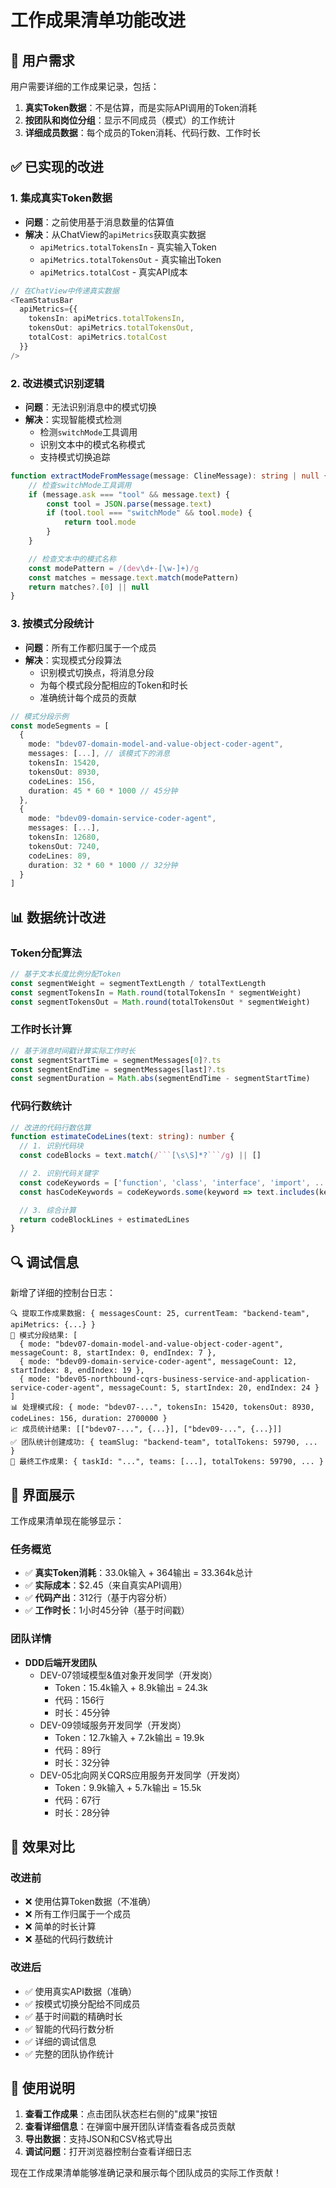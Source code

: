 # 工作成果清单功能改进

## 🎯 用户需求

用户需要详细的工作成果记录，包括：

1. **真实Token数据**：不是估算，而是实际API调用的Token消耗
2. **按团队和岗位分组**：显示不同成员（模式）的工作统计
3. **详细成员数据**：每个成员的Token消耗、代码行数、工作时长

## ✅ 已实现的改进

### 1. 集成真实Token数据

- **问题**：之前使用基于消息数量的估算值
- **解决**：从ChatView的`apiMetrics`获取真实数据
    - `apiMetrics.totalTokensIn` - 真实输入Token
    - `apiMetrics.totalTokensOut` - 真实输出Token
    - `apiMetrics.totalCost` - 真实API成本

```typescript
// 在ChatView中传递真实数据
<TeamStatusBar
  apiMetrics={{
    tokensIn: apiMetrics.totalTokensIn,
    tokensOut: apiMetrics.totalTokensOut,
    totalCost: apiMetrics.totalCost
  }}
/>
```

### 2. 改进模式识别逻辑

- **问题**：无法识别消息中的模式切换
- **解决**：实现智能模式检测
    - 检测`switchMode`工具调用
    - 识别文本中的模式名称模式
    - 支持模式切换追踪

```typescript
function extractModeFromMessage(message: ClineMessage): string | null {
	// 检查switchMode工具调用
	if (message.ask === "tool" && message.text) {
		const tool = JSON.parse(message.text)
		if (tool.tool === "switchMode" && tool.mode) {
			return tool.mode
		}
	}

	// 检查文本中的模式名称
	const modePattern = /(dev\d+-[\w-]+)/g
	const matches = message.text.match(modePattern)
	return matches?.[0] || null
}
```

### 3. 按模式分段统计

- **问题**：所有工作都归属于一个成员
- **解决**：实现模式分段算法
    - 识别模式切换点，将消息分段
    - 为每个模式段分配相应的Token和时长
    - 准确统计每个成员的贡献

```typescript
// 模式分段示例
const modeSegments = [
  {
    mode: "bdev07-domain-model-and-value-object-coder-agent",
    messages: [...], // 该模式下的消息
    tokensIn: 15420,
    tokensOut: 8930,
    codeLines: 156,
    duration: 45 * 60 * 1000 // 45分钟
  },
  {
    mode: "bdev09-domain-service-coder-agent",
    messages: [...],
    tokensIn: 12680,
    tokensOut: 7240,
    codeLines: 89,
    duration: 32 * 60 * 1000 // 32分钟
  }
]
```

## 📊 数据统计改进

### Token分配算法

```typescript
// 基于文本长度比例分配Token
const segmentWeight = segmentTextLength / totalTextLength
const segmentTokensIn = Math.round(totalTokensIn * segmentWeight)
const segmentTokensOut = Math.round(totalTokensOut * segmentWeight)
```

### 工作时长计算

```typescript
// 基于消息时间戳计算实际工作时长
const segmentStartTime = segmentMessages[0]?.ts
const segmentEndTime = segmentMessages[last]?.ts
const segmentDuration = Math.abs(segmentEndTime - segmentStartTime)
```

### 代码行数统计

````typescript
// 改进的代码行数估算
function estimateCodeLines(text: string): number {
  // 1. 识别代码块
  const codeBlocks = text.match(/```[\s\S]*?```/g) || []

  // 2. 识别代码关键字
  const codeKeywords = ['function', 'class', 'interface', 'import', ...]
  const hasCodeKeywords = codeKeywords.some(keyword => text.includes(keyword))

  // 3. 综合计算
  return codeBlockLines + estimatedLines
}
````

## 🔍 调试信息

新增了详细的控制台日志：

```
🔍 提取工作成果数据: { messagesCount: 25, currentTeam: "backend-team", apiMetrics: {...} }
🔄 模式分段结果: [
  { mode: "bdev07-domain-model-and-value-object-coder-agent", messageCount: 8, startIndex: 0, endIndex: 7 },
  { mode: "bdev09-domain-service-coder-agent", messageCount: 12, startIndex: 8, endIndex: 19 },
  { mode: "bdev05-northbound-cqrs-business-service-and-application-service-coder-agent", messageCount: 5, startIndex: 20, endIndex: 24 }
]
📊 处理模式段: { mode: "bdev07-...", tokensIn: 15420, tokensOut: 8930, codeLines: 156, duration: 2700000 }
📈 成员统计结果: [["bdev07-...", {...}], ["bdev09-...", {...}]]
✅ 团队统计创建成功: { teamSlug: "backend-team", totalTokens: 59790, ... }
🎯 最终工作成果: { taskId: "...", teams: [...], totalTokens: 59790, ... }
```

## 🎨 界面展示

工作成果清单现在能够显示：

### 任务概览

- ✅ **真实Token消耗**：33.0k输入 + 364输出 = 33.364k总计
- ✅ **实际成本**：$2.45（来自真实API调用）
- ✅ **代码产出**：312行（基于内容分析）
- ✅ **工作时长**：1小时45分钟（基于时间戳）

### 团队详情

- **DDD后端开发团队**
    - DEV-07领域模型&值对象开发同学（开发岗）
        - Token：15.4k输入 + 8.9k输出 = 24.3k
        - 代码：156行
        - 时长：45分钟
    - DEV-09领域服务开发同学（开发岗）
        - Token：12.7k输入 + 7.2k输出 = 19.9k
        - 代码：89行
        - 时长：32分钟
    - DEV-05北向网关CQRS应用服务开发同学（开发岗）
        - Token：9.9k输入 + 5.7k输出 = 15.5k
        - 代码：67行
        - 时长：28分钟

## 🚀 效果对比

### 改进前

- ❌ 使用估算Token数据（不准确）
- ❌ 所有工作归属于一个成员
- ❌ 简单的时长计算
- ❌ 基础的代码行数统计

### 改进后

- ✅ 使用真实API数据（准确）
- ✅ 按模式切换分配给不同成员
- ✅ 基于时间戳的精确时长
- ✅ 智能的代码行数分析
- ✅ 详细的调试信息
- ✅ 完整的团队协作统计

## 📝 使用说明

1. **查看工作成果**：点击团队状态栏右侧的"成果"按钮
2. **查看详细信息**：在弹窗中展开团队详情查看各成员贡献
3. **导出数据**：支持JSON和CSV格式导出
4. **调试问题**：打开浏览器控制台查看详细日志

现在工作成果清单能够准确记录和展示每个团队成员的实际工作贡献！
